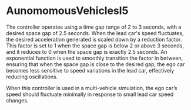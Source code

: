 # AunomomousVehiclesl5

The controller operates using a time gap range of 2 to 3 seconds, with a desired space gap of 2.5 seconds. When the lead car's speed fluctuates, the desired acceleration generated is scaled down by a reduction factor. This factor is set to 1 when the space gap is below 2 or above 3 seconds, and it reduces to 0 when the space gap is exactly 2.5 seconds. An exponential function is used to smoothly transition the factor in between, ensuring that when the space gap is close to the desired gap, the ego car becomes less sensitive to speed variations in the lead car, effectively reducing oscillations.

When this controller is used in a multi-vehicle simulation, the ego car’s speed should fluctuate minimally in response to small lead car speed changes.
